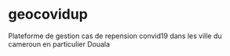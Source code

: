 # geocovidup
 Plateforme de gestion cas de repension convid19 dans les ville du cameroun en particulier Douala
